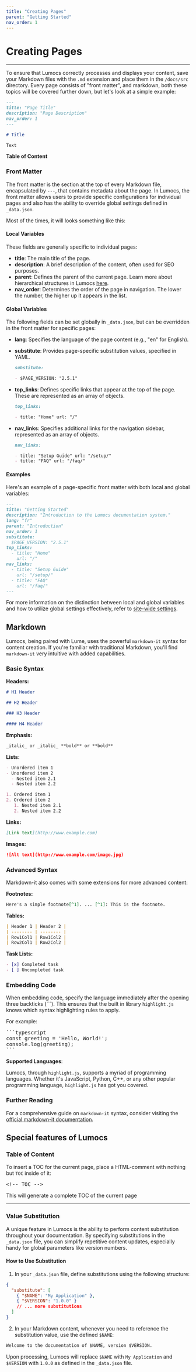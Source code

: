```yaml
---
title: "Creating Pages"
parent: "Getting Started"
nav_order: 1
---
```


# Creating Pages

---

To ensure that Lumocs correctly processes and displays your content, save your
Markdown files with the `.md` extension and place them in the `/docs/src`
directory. Every page consists of "front matter", and markdown, both these
topics will be covered further down, but let's look at a simple example:

```markdown
---
title: "Page Title"
description: "Page Description"
nav_order: 1
---

# Title

Text
```

**Table of Content**

<!-- TOC -->

### Front Matter

The front matter is the section at the top of every Markdown file, encapsulated
by `---`, that contains metadata about the page. In Lumocs, the front matter
allows users to provide specific configurations for individual pages and also
has the ability to override global settings defined in `_data.json`.

Most of the times, it will looks something like this:

#### Local Variables

These fields are generally specific to individual pages:

- **title**: The main title of the page.
- **description**: A brief description of the content, often used for SEO
  purposes.
- **parent**: Defines the parent of the current page. Learn more about
  hierarchical structures in Lumocs [here](/usage/hierarchy/).
- **nav_order**: Determines the order of the page in navigation. The lower the
  number, the higher up it appears in the list.

#### Global Variables

The following fields can be set globally in `_data.json`, but can be overridden
in the front matter for specific pages:

- **lang**: Specifies the language of the page content (e.g., "en" for English).
- **substitute**: Provides page-specific substitution values, specified in YAML.

  ```markdown
  substitute:

  - $PAGE_VERSION: "2.5.1"
  ```

- **top_links**: Defines specific links that appear at the top of the page.
  These are represented as an array of objects.

  ```markdown
  top_links:

  - title: "Home" url: "/"
  ```

- **nav_links**: Specifies additional links for the navigation sidebar,
  represented as an array of objects.

  ```markdown
  nav_links:

  - title: "Setup Guide" url: "/setup/"
  - title: "FAQ" url: "/faq/"
  ```

#### Examples

Here's an example of a page-specific front matter with both local and global
variables:

```markdown
---
title: "Getting Started"
description: "Introduction to the Lumocs documentation system."
lang: "fr"
parent: "Introduction"
nav_order: 1
substitute:
  $PAGE_VERSION: "2.5.1"
top_links: 
  - title: "Home"
    url: "/"
nav_links:
  - title: "Setup Guide"
    url: "/setup/"
  - title: "FAQ"
    url: "/faq/"
---
```

For more information on the distinction between local and global variables and
how to utilize global settings effectively, refer to
[site-wide settings](/usage/site/).

## Markdown

Lumocs, being paired with Lume, uses the powerful `markdown-it` syntax for
content creation. If you're familiar with traditional Markdown, you'll find
`markdown-it` very intuitive with added capabilities.

### Basic Syntax

**Headers:**

```markdown
# H1 Header

## H2 Header

### H3 Header

#### H4 Header
```

**Emphasis:**

```markdown
_italic_ or _italic_ **bold** or **bold**
```

**Lists:**

```markdown
- Unordered item 1
- Unordered item 2
  - Nested item 2.1
  - Nested item 2.2

1. Ordered item 1
2. Ordered item 2
   1. Nested item 2.1
   2. Nested item 2.2
```

**Links:**

```markdown
[Link text](http://www.example.com)
```

**Images:**

```markdown
![Alt text](http://www.example.com/image.jpg)
```

### Advanced Syntax

Markdown-it also comes with some extensions for more advanced content:

**Footnotes:**

```markdown
Here's a simple footnote[^1]. ... [^1]: This is the footnote.
```

**Tables:**

```markdown
| Header 1 | Header 2 |
| -------- | -------- |
| Row1Col1 | Row1Col2 |
| Row2Col1 | Row2Col2 |
```

**Task Lists:**

```markdown
- [x] Completed task
- [ ] Uncompleted task
```

### Embedding Code

When embedding code, specify the language immediately after the opening three
backticks (\`\`\`). This ensures that the built in library `highlight.js` knows
which syntax highlighting rules to apply.

For example:

<pre>```typescript
const greeting = 'Hello, World!';
console.log(greeting);
```</pre>

**Supported Languages**:

Lumocs, through `highlight.js`, supports a myriad of programming languages.
Whether it's JavaScript, Python, C++, or any other popular programming language,
`highlight.js` has got you covered.

### Further Reading

For a comprehensive guide on `markdown-it` syntax, consider visiting the
[official markdown-it documentation](https://github.com/markdown-it/markdown-it).

## Special features of Lumocs

### Table of Content

To insert a TOC for the current page, place a HTML-comment with nothing but
`TOC` inside of it:

<pre>
&lt;!-- TOC --&gt;
</pre>

This will generate a complete TOC of the current page

---

### Value Substitution

A unique feature in Lumocs is the ability to perform content substitution
throughout your documentation. By specifying substitutions in the `_data.json`
file, you can simplify repetitive content updates, especially handy for global
parameters like version numbers.

#### How to Use Substitution

1. In your `_data.json` file, define substitutions using the following
   structure:

```json
{
  "substitute": [
    { "$NAME": "My Application" },
    { "$VERSION": "1.0.0" }
    // ... more substitutions
  ]
}
```

2. In your Markdown content, whenever you need to reference the substitution
   value, use the defined `$NAME`:

```markdown
Welcome to the documentation of $NAME, version $VERSION.
```

Upon processing, Lumocs will replace `$NAME` with `My Application` and
`$VERSION` with `1.0.0` as defined in the `_data.json` file.
